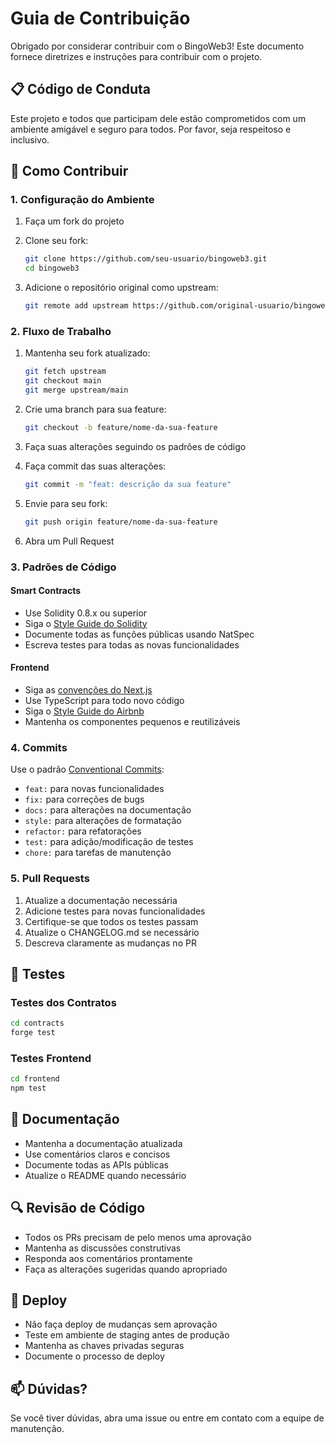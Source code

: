 # Guia de Contribuição

Obrigado por considerar contribuir com o BingoWeb3! Este documento fornece diretrizes e instruções para contribuir com o projeto.

## 📋 Código de Conduta

Este projeto e todos que participam dele estão comprometidos com um ambiente amigável e seguro para todos. Por favor, seja respeitoso e inclusivo.

## 🎯 Como Contribuir

### 1. Configuração do Ambiente

1. Faça um fork do projeto
2. Clone seu fork:

   ```bash
   git clone https://github.com/seu-usuario/bingoweb3.git
   cd bingoweb3
   ```

3. Adicione o repositório original como upstream:

   ```bash
   git remote add upstream https://github.com/original-usuario/bingoweb3.git
   ```

### 2. Fluxo de Trabalho

1. Mantenha seu fork atualizado:

   ```bash
   git fetch upstream
   git checkout main
   git merge upstream/main
   ```

2. Crie uma branch para sua feature:

   ```bash
   git checkout -b feature/nome-da-sua-feature
   ```

3. Faça suas alterações seguindo os padrões de código

4. Faça commit das suas alterações:

   ```bash
   git commit -m "feat: descrição da sua feature"
   ```

5. Envie para seu fork:

   ```bash
   git push origin feature/nome-da-sua-feature
   ```

6. Abra um Pull Request

### 3. Padrões de Código

#### Smart Contracts

- Use Solidity 0.8.x ou superior
- Siga o [Style Guide do Solidity](https://docs.soliditylang.org/en/latest/style-guide.html)
- Documente todas as funções públicas usando NatSpec
- Escreva testes para todas as novas funcionalidades

#### Frontend

- Siga as [convenções do Next.js](https://nextjs.org/docs/basic-features/typescript)
- Use TypeScript para todo novo código
- Siga o [Style Guide do Airbnb](https://github.com/airbnb/javascript)
- Mantenha os componentes pequenos e reutilizáveis

### 4. Commits

Use o padrão [Conventional Commits](https://www.conventionalcommits.org/):

- `feat:` para novas funcionalidades
- `fix:` para correções de bugs
- `docs:` para alterações na documentação
- `style:` para alterações de formatação
- `refactor:` para refatorações
- `test:` para adição/modificação de testes
- `chore:` para tarefas de manutenção

### 5. Pull Requests

1. Atualize a documentação necessária
2. Adicione testes para novas funcionalidades
3. Certifique-se que todos os testes passam
4. Atualize o CHANGELOG.md se necessário
5. Descreva claramente as mudanças no PR

## 🧪 Testes

### Testes dos Contratos

```bash
cd contracts
forge test
```

### Testes Frontend

```bash
cd frontend
npm test
```

## 📝 Documentação

- Mantenha a documentação atualizada
- Use comentários claros e concisos
- Documente todas as APIs públicas
- Atualize o README quando necessário

## 🔍 Revisão de Código

- Todos os PRs precisam de pelo menos uma aprovação
- Mantenha as discussões construtivas
- Responda aos comentários prontamente
- Faça as alterações sugeridas quando apropriado

## 🚀 Deploy

- Não faça deploy de mudanças sem aprovação
- Teste em ambiente de staging antes de produção
- Mantenha as chaves privadas seguras
- Documente o processo de deploy

## 📫 Dúvidas?

Se você tiver dúvidas, abra uma issue ou entre em contato com a equipe de manutenção.
